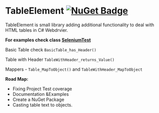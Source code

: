 # TableElement  [![NuGet Badge](https://buildstats.info/nuget/TableElement)](https://www.nuget.org/packages/TableElement)
TableElement is small library adding additional functionality to deal with HTML tables in C# Webdrvier.


**For examples check class [SeleniumTest](https://github.com/mwyrodek/TableElement/blob/master/TableElementTests/SeleniumTests.cs)**

Basic Table check `BasicTable_has_Header()`

Table with Header `TableWithHeader_returns_Value()`

Mappers - `Table_MapToObject()` and `TableWithHeader_MapToObject`


**Road Map:**
- Fixing Project Test coverage
- Documentation &Examples
- Create a NuGet Package
- Casting table text to objects.
